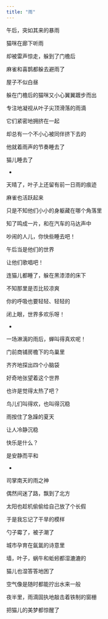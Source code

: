 ```yaml
---
title: "雨"
---
```


午后，突如其来的暴雨

猫咪在廊下听雨

却被雷声惊走，躲到了门檐后

麻雀和喜鹊都躲去避雨了

屋子不似白昼

躲在门檐后的猫咪又小心翼翼踱步而出

专注地凝视从叶子尖顶滑落的雨滴

它们紧密地拥挤在一起

却总有一个不小心被同伴挤下去的

他就着雨声的节奏睡去了

猫儿睡去了

*

天晴了，叶子上还留有前一日雨的痕迹

麻雀也活跃起来

只是不知他们小小的身躯藏在哪个角落里

知了鸣成一片，和在汽车的马达声中

吵闹的人儿，你快些睡去吧！

午后当是他们的世界

让他们歌唱吧！

连猫儿都睡了，躲在黑漆漆的床下

不知那里是否比较凉爽

你的呼吸也要轻轻、轻轻的

闭上眼，世界多欢乐呀！

*

一场淋漓的雨后，蝉叫得真欢呢！

门前商铺房檐下的鸟巢里

齐齐地探出四个小脑袋

好奇地张望着这个世界

也许是觉得太热了吧？

鸟儿们叫得欢，也叫得沉稳

雨按住了急躁的夏天

让人冷静沉稳

快乐是什么？

是安静而平和

*

司掌南天的雨之神

偶然间迷了路，飘到了北方

太阳也趁机偷偷给自己放了个长假

于是我忘记了干旱的模样

勺子霉了，被子潮了

城市孕育在氤氲的诗意里

墙，叶子，蜗牛和蚯蚓都湿漉漉的

猫儿也湿答答地困了

空气像是随时都能拧出水来一般

夜半里，雨滴固执地敲击着铁制的窗栅

把猫儿的美梦都惊醒了